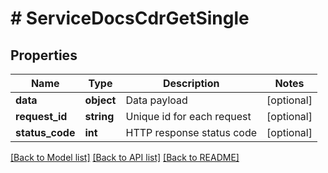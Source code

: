 # # ServiceDocsCdrGetSingle

## Properties

Name | Type | Description | Notes
------------ | ------------- | ------------- | -------------
**data** | **object** | Data payload | [optional]
**request_id** | **string** | Unique id for each request | [optional]
**status_code** | **int** | HTTP response status code | [optional]

[[Back to Model list]](../../README.md#models) [[Back to API list]](../../README.md#endpoints) [[Back to README]](../../README.md)

